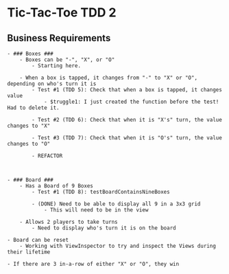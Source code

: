 #  Tic-Tac-Toe TDD 2

## Business Requirements

    - ### Boxes ###
        - Boxes can be "-", "X", or "O"
            - Starting here.
        
        - When a box is tapped, it changes from "-" to "X" or "O", depending on who's turn it is
            - Test #1 (TDD 5): Check that when a box is tapped, it changes value
                - $truggle1: I just created the function before the test! Had to delete it.
                
            - Test #2 (TDD 6): Check that when it is "X's" turn, the value changes to "X"
            
            - Test #3 (TDD 7): Check that when it is "O's" turn, the value changes to "O"
              
            - REFACTOR
            
    
    
    - ### Board ###
        - Has a Board of 9 Boxes
            - Test #1 (TDD 8): testBoardContainsNineBoxes
        
            - (DONE) Need to be able to display all 9 in a 3x3 grid
                - This will need to be in the view
    
        - Allows 2 players to take turns
            - Need to display who's turn it is on the board
    
<!--    - Displays who's turn it currently is-->
    
    - Board can be reset
        - Working with ViewInspector to try and inspect the Views during their lifetime
        
    - If there are 3 in-a-row of either "X" or "O", they win
    
    
    
    
    
     

